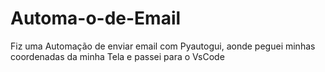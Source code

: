 # Automa-o-de-Email
Fiz uma Automação de enviar email com  Pyautogui, aonde peguei minhas coordenadas da minha Tela e passei para o VsCode
